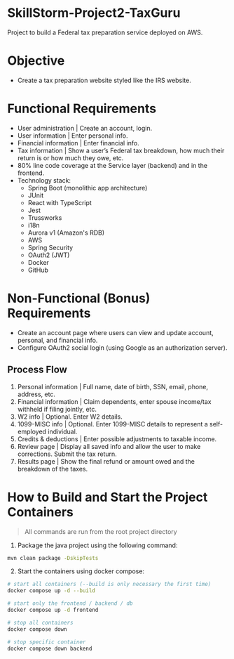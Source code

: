 # SkillStorm-Project2-TaxGuru
Project to build a Federal tax preparation service deployed on AWS.

# **Objective**
- Create a tax preparation website styled like the IRS website.

# **Functional Requirements**
- User administration | Create an account, login.
- User information | Enter personal info.
- Financial information | Enter financial info.
- Tax information | Show a user’s Federal tax breakdown, how much their return is or how much they owe, etc.
- 80% line code coverage at the Service layer (backend) and in the frontend.
- Technology stack:
    - Spring Boot (monolithic app architecture)
    - JUnit
    - React with TypeScript
    - Jest
    - Trussworks
    - i18n
    - Aurora v1 (Amazon's RDB)
    - AWS
    - Spring Security
    - OAuth2 (JWT)
    - Docker
    - GitHub

# **Non-Functional (Bonus) Requirements**
- Create an account page where users can view and update account, personal, and financial info.
- Configure OAuth2 social login (using Google as an authorization server).

## **Process Flow**
1. Personal information | Full name, date of birth, SSN, email, phone, address, etc.
2. Financial information | Claim dependents, enter spouse income/tax withheld if filing jointly, etc.
3. W2 info | Optional. Enter W2 details.
4. 1099-MISC info | Optional. Enter 1099-MISC details to represent a self-employed individual.
5. Credits & deductions | Enter possible adjustments to taxable income.
6. Review page | Display all saved info and allow the user to make corrections. Submit the tax return.
7. Results page | Show the final refund or amount owed and the breakdown of the taxes.

# How to Build and Start the Project Containers

> All commands are run from the root project directory

1. Package the java project using the following command:
```bash
mvn clean package -DskipTests
```

2. Start the containers using docker compose:
```bash
# start all containers (--build is only necessary the first time)
docker compose up -d --build

# start only the frontend / backend / db
docker compose up -d frontend

# stop all containers
docker compose down

# stop specific container
docker compose down backend
```
